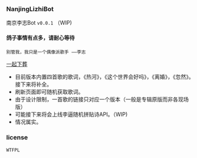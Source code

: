 ### NanjingLizhiBot

南京李志Bot `v0.0.1` （WIP)

#### 鸽子事情有点多，请耐心等待

`
别管我，我只是一个偶像派歌手
——李志
`

[一起下葬](https://df7c5117.github.io/NanjingLizhiBot/)

- 目前版本内置四首歌的歌词，《热河》，《这个世界会好吗》，《离婚》，《忽然》。接下来将补全。
- 刷新页面即可随机获取歌词。
- 由于设计限制，一首歌的链接只对应一个版本（一般是专辑原版而非各现场版）
- 可能接下来将会上线李逼随机拼贴诗API。（WIP)
- 情况属实。

### license

`WTFPL`
